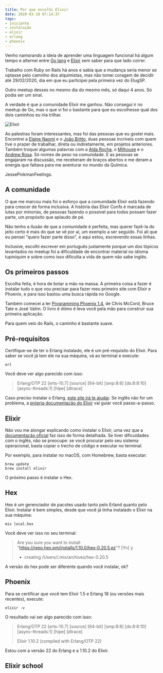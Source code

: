 ```yaml
---
title: Por que escolhi Elixir
date: 2020-03-18 07:14:37
tags:
- iniciante
- instalação
- elixir
- erlang
- phoenix
---
```


Venho namorando a ideia de aprender uma linguagem funcional há algum tempo e alternei entre [Go lang](https://golang.org/) e [Elixir](https://elixir-lang.org/) sem saber para que lado correr.

Trabalho com Ruby on Rails há anos e sabia que a mudança seria menor se optasse pelo caminho dos alquimistas, mas não tomei coragem de decidir até 29/02/2020, dia em que eu participei pela primeira vez do ElugSP.

Outro meetup desses no mesmo dia do mesmo mês, só daqui 4 anos. Só podia ser um sinal.

A verdade é que a comunidade Elixir me ganhou. Não consegui ir no meetup de Go, mas o que vi foi o bastante para que eu escolhesse qual dos dois caminhos eu iria trilhar.

![Elixir](/images/1/elixir.png)

As palestras foram interessantes, mas foi das pessoas que eu gostei mais. Encontrei a [Elaine Naomi](https://twitter.com/elaine_nw) e o [João Britto](https://twitter.com/noteu), duas pessoas incríveis com quem tive o prazer de trabalhar, direta ou indiretamente, em projetos anteriores. Também troquei algumas palavras com a [Alda Rocha](https://twitter.com/mjcoffeeholick), o [Milhouse](https://twitter.com/renanranelli) e o [Andrew Rosa](https://twitter.com/_andrewhr). Só nomes de peso na comunidade. E as pessoas se engajaram na discussão, me receberam de braços abertos e me deram a energia que faltava para me aventurar no mundo da Química.

JessePinkmanFeelings.

## A comunidade

O que me marcou mais foi o esforço que a comunidade Elixir está fazendo para crescer de forma inclusiva. A história das Elixir Confs é marcada de lutas por minorias, de pessoas fazendo o possível para todos possam fazer parte, um
propósito que aplaudo de pé.

Não tenho a ilusão de que a comunidade é perfeita, mas querer fazê-la do jeito certo é mais do que se vê por aí, um exemplo a ser seguido. Foi ali que eu pensei "quero fazer parte disso", e aqui estou, escrevendo essas linhas.

Inclusive, escolhi escrever em português justamente porque um dos tópicos levantados no meetup foi a dificuldade de encontrar material no idioma tupiniquim e sobre como isso dificulta a vida de quem não sabe inglês.

## Os primeiros passos

Escolha feita, é hora de botar a mão na massa. A primeira coisa a fazer é instalar tudo o que vou precisar para fazer meu primeiro site com Elixir e Phoenix, e para isso bastou uma busca rápida no Google.

Também comecei a ler [Programming Phoenix 1.4](https://www.amazon.com.br/dp/B084NV65T8), de Chris McCord, Bruce Tate e José Valim. O livro é ótimo é leva você pela mão para construir sua primeira aplicação.

Para quem veio do Rails, o caminho é bastante suave.


## Pré-requisitos

Certifique-se de ter o Erlang instalado, ele é um pré-requisito do Elixir. Para saber se você já tem ele na sua máquina, vá ao terminal e execute:

```
erl
```

Você deve ver algo parecido com isso:


> Erlang/OTP 22 [erts-10.7] [source] [64-bit] [smp:8:8] [ds:8:8:10] [async-threads:1] [hipe] [dtrace]

Caso preciso instalar o Erlang, [este site irá te ajudar](https://www.erlang-solutions.com/resources/download.html). Se inglês não for um problema, a [própria documentação do Elixir](https://elixir-lang.org/install.html#installing-erlang) vai guiar você passo-a-passo.


## Elixir

Não vou me alongar explicando como instalar o Elixir, uma vez que a [documentação oficial](https://elixir-lang.org/install.html) faz isso de forma detalhada. Se tiver dificuldades com o inglês, não se preocupe: se você procurar pelo seu sistema operacional, basta copiar o trecho de código e executar no terminal.

Por exemplo, para instalar no macOS, com Homebrew, basta executar:

```
brew update
brew install elixir
```

O próximo passo é instalar o Hex.

## Hex

Hex é um gerenciador de pacotes usado tanto pelo Erland quanto pelo Elixir. Instalar é bem simples, desde que você já tinha instalado o Elixir na sua máquina:

```
mix local.hex
```

Você deve ver isso no seu terminal:


> Are you sure you want to install "https://repo.hex.pm/installs/1.10.0/hex-0.20.5.ez"? [Yn] y
> * creating /Users/<username>/.mix/archives/hex-0.20.5

A versão do hex pode ser diferente quando você instalar, ok?


## Phoenix

Para se certificar que você tem Elixir 1.5 e Erlang 18 (ou versões mais
recentes), execute:

```
elixir -v
```

O resultado vai ser algo parecido com isso:

> Erlang/OTP 22 [erts-10.7] [source] [64-bit] [smp:8:8] [ds:8:8:10] [async-threads:1] [hipe] [dtrace]
>
> Elixir 1.10.2 (compiled with Erlang/OTP 22)

Estou com a versão 22 do Erlang e a 1.10.2 do Elixir.


## Elixir school
